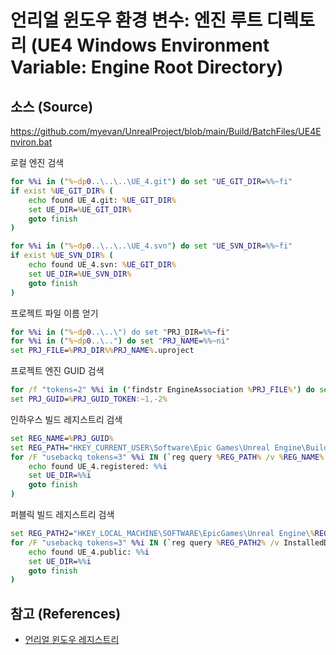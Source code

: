 # 언리얼 윈도우 환경 변수: 엔진 루트 디렉토리 (UE4 Windows Environment Variable: Engine Root Directory)

## 소스 (Source)

<https://github.com/myevan/UnrealProject/blob/main/Build/BatchFiles/UE4Environ.bat>

로컬 엔진 검색

```bat
for %%i in ("%~dp0..\..\..\UE_4.git") do set "UE_GIT_DIR=%%~fi"
if exist %UE_GIT_DIR% (
	echo found UE_4.git: %UE_GIT_DIR%
	set UE_DIR=%UE_GIT_DIR%
	goto finish
)

for %%i in ("%~dp0..\..\..\UE_4.svn") do set "UE_SVN_DIR=%%~fi"
if exist %UE_SVN_DIR% (
	echo found UE_4.svn: %UE_GIT_DIR% 
	set UE_DIR=%UE_SVN_DIR%
	goto finish
)
```

프로젝트 파일 이름 얻기

```bat
for %%i in ("%~dp0..\..\") do set "PRJ_DIR=%%~fi"
for %%i in ("%~dp0..\..") do set "PRJ_NAME=%%~ni"
set PRJ_FILE=%PRJ_DIR%%PRJ_NAME%.uproject
```

프로젝트 엔진 GUID 검색

```bat
for /f "tokens=2" %%i in ('findstr EngineAssociation %PRJ_FILE%') do set "PRJ_GUID_TOKEN=%%i"
set PRJ_GUID=%PRJ_GUID_TOKEN:~1,-2%
```

인하우스 빌드 레지스트리 검색

```bat
set REG_NAME=%PRJ_GUID%
set REG_PATH="HKEY_CURRENT_USER\Software\Epic Games\Unreal Engine\Builds"
for /F "usebackq tokens=3" %%i IN (`reg query %REG_PATH% /v %REG_NAME% 2^>nul ^| find "%REG_NAME%"`) do (
	echo found UE_4.registered: %%i
	set UE_DIR=%%i
	goto finish
)
```

퍼블릭 빌드 레지스트리 검색

```bat
set REG_PATH2="HKEY_LOCAL_MACHINE\SOFTWARE\EpicGames\Unreal Engine\%REG_NAME%"
for /F "usebackq tokens=3" %%i IN (`reg query %REG_PATH2% /v InstalledDirectory 2^>nul ^| find "InstalledDirectory"`) do (
	echo found UE_4.public: %%i
	set UE_DIR=%%i
	goto finish
)
```

## 참고 (References)

* [언리얼 윈도우 레지스트리](./ue4_windows_registry.md)